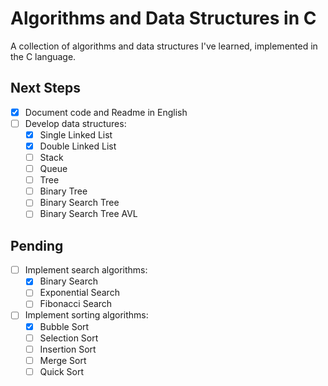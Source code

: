 # Algorithms and Data Structures in C

A collection of algorithms and data structures I've learned, implemented in the C language.

## Next Steps
- [X] Document code and Readme in English
- [ ] Develop data structures:
  - [X] Single Linked List
  - [X] Double Linked List
  - [ ] Stack
  - [ ] Queue
  - [ ] Tree
  - [ ] Binary Tree
  - [ ] Binary Search Tree
  - [ ] Binary Search Tree AVL

## Pending

- [ ] Implement search algorithms:
  - [X] Binary Search
  - [ ] Exponential Search
  - [ ] Fibonacci Search
- [ ] Implement sorting algorithms:
  - [X] Bubble Sort
  - [ ] Selection Sort
  - [ ] Insertion Sort
  - [ ] Merge Sort
  - [ ] Quick Sort